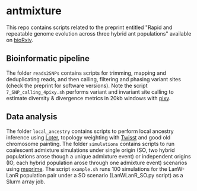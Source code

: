 # antmixture


This repo contains scripts related to the preprint entitled "Rapid and repeatable genome evolution across three hybrid ant populations" available on [bioRxiv](https://doi.org/10.1101/2022.01.16.476493).

## Bioinformatic pipeline 
The folder `reads2SNPs` contains scripts for trimming, mapping and deduplicating reads, and then calling, filtering and phasing variant sites (check the preprint for software versions). Note the script `7_SNP_calling_4pixy.sh` performs variant and invariant site calling to estimate diversity & divergence metrics in 20kb windows with [pixy](https://doi.org/10.1111/1755-0998.13326).

## Data analysis
The folder `local_ancestry` contains scripts to perform local ancestry inference using [Loter](https://github.com/bcm-uga/Loter), topology weighting with [Twisst](https://github.com/simonhmartin/twisst) and good old chromosome painting.
The folder `simulations` contains scripts to run coalescent admixture simulations under single origin (SO, two hybrid populations arose though a unique admixture event) or independent origins (IO, each hybrid population arose through one admixture event) scenarios using [msprime](https://tskit.dev/msprime/docs/stable/intro.html). The script `example.sh` runs 100 simulations for the LanW-LanR population pair under a SO scenario (LanWLanR_SO.py script) as a Slurm array job.
